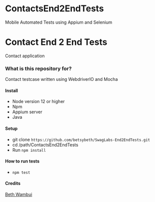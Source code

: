# ContactsEnd2EndTests
Mobile Automated Tests using Appium and Selenium
# Contact End 2 End Tests
Contact application

### What is this repository for? ###
Contact testcase written using WebdriverIO and Mocha

#### Install
* Node version 12 or higher 
* Npm
* Appium server
* Java

#### Setup
 * git clone `https://github.com/betsybeth/SwagLabs-End2EndTests.git`
 * cd /path/ContactsEnd2EndTests
 * Run `npm install`

#### How to run tests

* `npm test`


#### Credits 
[Beth Wambui](https://www.linkedin.com/in/beth-wambui-8a384214a/)